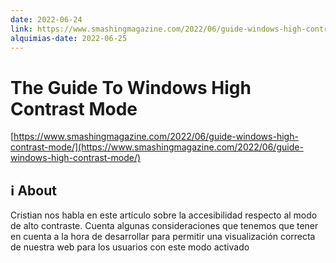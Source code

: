 ```yaml
---
date: 2022-06-24
link: https://www.smashingmagazine.com/2022/06/guide-windows-high-contrast-mode/
alquimias-date: 2022-06-25
---
```


# The Guide To Windows High Contrast Mode

[https://www.smashingmagazine.com/2022/06/guide-windows-high-contrast-mode/](https://www.smashingmagazine.com/2022/06/guide-windows-high-contrast-mode/)

## ℹ️ About

Cristian nos habla en este artículo sobre la accesibilidad respecto al modo de alto contraste. Cuenta algunas consideraciones que tenemos que tener en cuenta a la hora de desarrollar para permitir una visualización correcta de nuestra web para los usuarios con este modo activado


